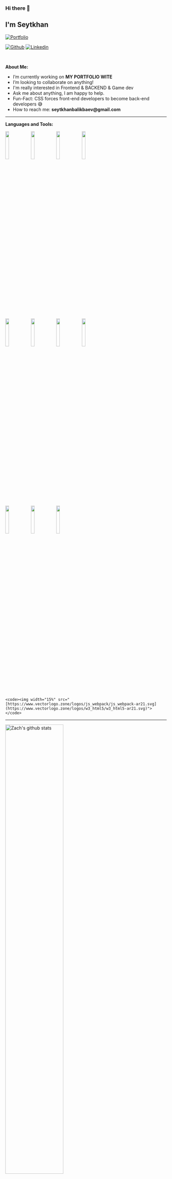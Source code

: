 ### Hi there 👋
## I'm Seytkhan

<!-- Your badges
You can use the website to generate badges: https://shields.io/
-->
[![Portfolio](https://img.shields.io/badge/-Portfolio-red?style=flat&logo=appveyor&logoColor=white)](https://zachayers.io)
<!-- github and linkedin is done! complete web site when you have one -->
[![Github](https://img.shields.io/badge/-Github-000?style=flat&logo=Github&logoColor=white)](https://github.com/SeytkhanB)
[![Linkedin](https://img.shields.io/badge/-LinkedIn-blue?style=flat&logo=Linkedin&logoColor=white)](https://www.linkedin.com/in/seytkhan-balikbaev-45341422b/)

&nbsp;

<!-- Talking about you -->
**About Me:**

- I’m currently working on **MY PORTFOLIO WITE**
- I’m looking to collaborate on anything!
- I'm really interested in Frontend & BACKEND & Game dev
- Ask me about anything, I am happy to help.
- Fun-Fact: CSS forces front-end developers to become back-end developers 😅
- How to reach me: __seytkhanbalikbaev@gmail.com__

---

**Languages and Tools:**

<p>
  <code><img width="15%" src="https://www.vectorlogo.zone/logos/javascript/javascript-ar21.svg"></code>
  <code><img width="15%" src="https://www.vectorlogo.zone/logos/typescriptlang/typescriptlang-ar21.svg"></code>
  <code><img width="15%" src="https://www.vectorlogo.zone/logos/reactjs/reactjs-ar21.svg"></code>
  <code><img width="15%" src="https://www.vectorlogo.zone/logos/getbootstrap/getbootstrap-ar21.svg"></code>
  <br />
  <code><img width="15%" src="https://www.vectorlogo.zone/logos/nodejs/nodejs-ar21.svg"></code>
  <code><img width="15%" src="https://www.vectorlogo.zone/logos/expressjs/expressjs-ar21.svg"></code>
  <code><img width="15%" src="https://www.vectorlogo.zone/logos/mongodb/mongodb-ar21.svg"></code>
  <code><img width="15%" src="https://www.vectorlogo.zone/logos/git-scm/git-scm-ar21.svg"></code>
  <br />
  <code><img width="15%" src="https://www.vectorlogo.zone/logos/npmjs/npmjs-ar21.svg"></code>
  <code><img width="15%" src="https://www.vectorlogo.zone/logos/yarnpkg/yarnpkg-ar21.svg"></code>
  <code><img width="15%" src="https://www.vectorlogo.zone/logos/js_webpack/js_webpack-ar21.svg"></code>
  
    <code><img width="15%" src="[https://www.vectorlogo.zone/logos/js_webpack/js_webpack-ar21.svg](https://www.vectorlogo.zone/logos/w3_html5/w3_html5-ar21.svg)"></code>
</p>

---

<a href="https://github.com/SeytkhanB">
   <img width="60%" alt="Zach's github stats" src="https://github-readme-stats.vercel.app/api?username=SeytkhanB&show_icons=true&hide_border=true" />
</a>

-----
Credits: [zjayers](https://github.com/SeytkhanB)

Last Edited on: 09/12/2022
